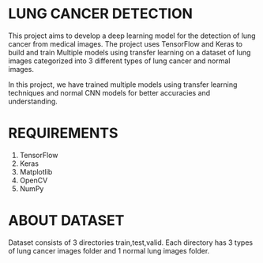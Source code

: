 # LUNG CANCER DETECTION

This project aims to develop a deep learning model for the detection of lung cancer from medical images. The project uses TensorFlow and Keras to build and train Multiple models using transfer learning on a dataset of lung images categorized into 3 different types of lung cancer and normal images.

In this project, we have trained multiple models using transfer learning techniques and normal CNN models for better accuracies and understanding.

# REQUIREMENTS
1) TensorFlow
2) Keras
3) Matplotlib
4) OpenCV
5) NumPy

# ABOUT DATASET
Dataset consists of 3 directories train,test,valid. Each directory has 3 types of lung cancer images folder and 1 normal lung images folder.
